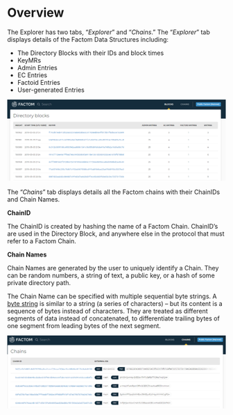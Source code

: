 # Overview

The Explorer has two tabs, “_Explorer_” and “_Chains_.” The “_Explorer_” tab displays details of the Factom Data Structures including:

* The Directory Blocks with their IDs and block times
* KeyMRs
* Admin Entries
* EC Entries
* Factoid Entries
* User-generated Entries

![Factom explorer main page](../../.gitbook/assets/factom_explorer.PNG)

The “_Chains_” tab displays details all the Factom chains with their ChainIDs and Chain Names.

**ChainID**

The ChainID is created by hashing the name of a Factom Chain. ChainID’s are used in the Directory Block, and anywhere else in the protocol that must refer to a Factom Chain.

**Chain Names**

Chain Names are generated by the user to uniquely identify a Chain. They can be random numbers, a string of text, a public key, or a hash of some private directory path.

The Chain Name can be specified with multiple sequential byte strings. A [byte string](http://stackoverflow.com/questions/6224052/what-is-the-difference-between-a-string-and-a-byte-string) is similar to a string \(a series of characters\) – but its content is a sequence of bytes instead of characters. They are treated as different segments of data instead of concatenated, to differentiate trailing bytes of one segment from leading bytes of the next segment.

![Factom explorer chains page](../../.gitbook/assets/factom_explorer_chain_ids.PNG)

###  <a id="directory-block"></a>

